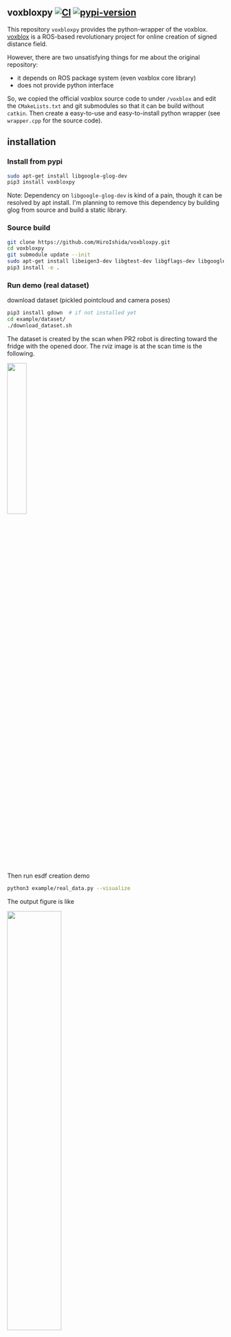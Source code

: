 ## voxbloxpy [![CI](https://github.com/HiroIshida/voxbloxpy/actions/workflows/test.yaml/badge.svg)](https://github.com/HiroIshida/voxbloxpy/actions/workflows/test.yaml) [![pypi-version](https://badge.fury.io/py/voxbloxpy.svg)](https://pypi.org/project/voxbloxpy/)

This repository `voxbloxpy` provides the python-wrapper of the voxblox. [voxblox](https://github.com/ethz-asl/voxblox) is a ROS-based revolutionary project for online creation of signed distance field.

However, there are two unsatisfying things for me about the original repository:
- it depends on ROS package system (even voxblox core library)
- does not provide python interface

So, we copied the official voxblox source code to under `/voxblox` and edit the `CMakeLists.txt` and git submodules so that it can be build without `catkin`.
Then create a easy-to-use and easy-to-install python wrapper (see `wrapper.cpp` for the source code).

## installation

### Install from pypi
```bash
sudo apt-get install libgoogle-glog-dev
pip3 install voxbloxpy
```
Note: Dependency on `libgoogle-glog-dev` is kind of a pain, though it can be resolved by apt install. I'm planning to remove this dependency by building glog from source and build a static library. 

### Source build
```bash
git clone https://github.com/HiroIshida/voxbloxpy.git
cd voxbloxpy
git submodule update --init
sudo apt-get install libeigen3-dev libgtest-dev libgflags-dev libgoogle-glog-dev libprotobuf-dev
pip3 install -e .
```

### Run demo (real dataset)
download dataset (pickled pointcloud and camera poses)
```bash
pip3 install gdown  # if not installed yet
cd example/dataset/
./download_dataset.sh
```

The dataset is created by the scan when PR2 robot is directing toward the fridge with the opened door. The rviz image is at the scan time is the following.

<img src='https://user-images.githubusercontent.com/38597814/199342789-19f91722-3880-417d-b873-e0b735049496.png' width=30%>

Then run esdf creation demo
```bash
python3 example/real_data.py --visualize
```
The output figure is like

<img src='https://user-images.githubusercontent.com/38597814/199342783-a4dd2a50-ee56-46e6-ace2-8dcd48d748be.png' width=50%>
